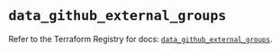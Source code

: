# `data_github_external_groups`

Refer to the Terraform Registry for docs: [`data_github_external_groups`](https://registry.terraform.io/providers/integrations/github/5.45.0/docs/data-sources/external_groups).
